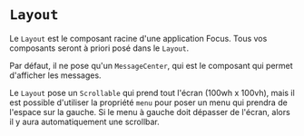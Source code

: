 # `Layout`

Le `Layout` est le composant racine d'une application Focus. Tous vos composants seront à priori posé dans le `Layout`.

Par défaut, il ne pose qu'un `MessageCenter`, qui est le composant qui permet d'afficher les messages.

Le `Layout` pose un `Scrollable` qui prend tout l'écran (100wh x 100vh), mais il est possible d'utiliser la propriété `menu` pour poser un menu qui prendra de l'espace sur la gauche. Si le menu à gauche doit dépasser de l'écran, alors il y aura automatiquement une scrollbar.
